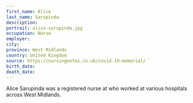 ```yaml
---
first_name: Alice
last_name: Sarupinda
description: 
portrait: alice-sarupinda.jpg
occupation: Nurse
employer: 
city: 
province: West Midlands
country: United Kingdom
source: https://nursingnotes.co.uk/covid-19-memorial/
birth_date: 
death_date: 
---
```


Alice Sarupinda was a registered nurse at who worked at various hospitals across West Midlands.
